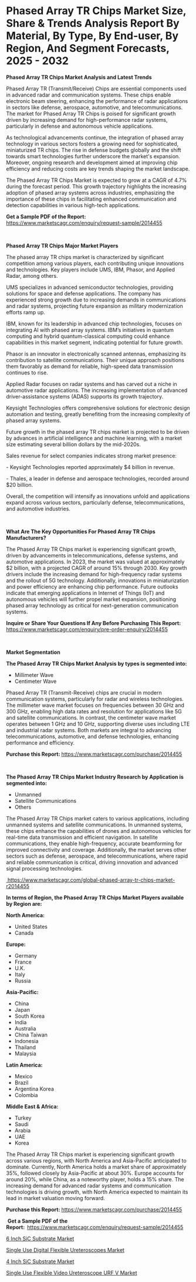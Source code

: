 <p><h1>Phased Array TR Chips Market Size, Share & Trends Analysis Report By Material, By Type, By End-user, By Region, And Segment Forecasts, 2025 - 2032</h1></p><p><strong>Phased Array TR Chips Market Analysis and Latest Trends</strong></p>
<p><p>Phased Array TR (Transmit/Receive) Chips are essential components used in advanced radar and communication systems. These chips enable electronic beam steering, enhancing the performance of radar applications in sectors like defense, aerospace, automotive, and telecommunications. The market for Phased Array TR Chips is poised for significant growth driven by increasing demand for high-performance radar systems, particularly in defense and autonomous vehicle applications.</p><p>As technological advancements continue, the integration of phased array technology in various sectors fosters a growing need for sophisticated, miniaturized TR chips. The rise in defense budgets globally and the shift towards smart technologies further underscore the market's expansion. Moreover, ongoing research and development aimed at improving chip efficiency and reducing costs are key trends shaping the market landscape.</p><p>The Phased Array TR Chips Market is expected to grow at a CAGR of 4.7% during the forecast period. This growth trajectory highlights the increasing adoption of phased array systems across industries, emphasizing the importance of these chips in facilitating enhanced communication and detection capabilities in various high-tech applications.</p></p>
<p><strong>Get a Sample PDF of the Report:&nbsp;</strong> <a href="https://www.marketscagr.com/enquiry/request-sample/2014455?utm_campaign=2010&utm_medium=2&utm_source=Github&utm_content=ia&utm_term=29032025&utm_id=phased-array-tr-chips">https://www.marketscagr.com/enquiry/request-sample/2014455</a></p>
<p>&nbsp;</p>
<p><strong>Phased Array TR Chips Major Market Players</strong></p>
<p><p>The phased array TR chips market is characterized by significant competition among various players, each contributing unique innovations and technologies. Key players include UMS, IBM, Phasor, and Applied Radar, among others. </p><p>UMS specializes in advanced semiconductor technologies, providing solutions for space and defense applications. The company has experienced strong growth due to increasing demands in communications and radar systems, projecting future expansion as military modernization efforts ramp up.</p><p>IBM, known for its leadership in advanced chip technologies, focuses on integrating AI with phased array systems. IBM’s initiatives in quantum computing and hybrid quantum-classical computing could enhance capabilities in this market segment, indicating potential for future growth.</p><p>Phasor is an innovator in electronically scanned antennas, emphasizing its contribution to satellite communications. Their unique approach positions them favorably as demand for reliable, high-speed data transmission continues to rise. </p><p>Applied Radar focuses on radar systems and has carved out a niche in automotive radar applications. The increasing implementation of advanced driver-assistance systems (ADAS) supports its growth trajectory.</p><p>Keysight Technologies offers comprehensive solutions for electronic design automation and testing, greatly benefiting from the increasing complexity of phased array systems. </p><p>Future growth in the phased array TR chips market is projected to be driven by advances in artificial intelligence and machine learning, with a market size estimating several billion dollars by the mid-2020s. </p><p>Sales revenue for select companies indicates strong market presence: </p><p>- Keysight Technologies reported approximately $4 billion in revenue.</p><p>- Thales, a leader in defense and aerospace technologies, recorded around $20 billion.</p><p>Overall, the competition will intensify as innovations unfold and applications expand across various sectors, particularly defense, telecommunications, and automotive industries.</p></p>
<p>&nbsp;</p>
<p><strong>What Are The Key Opportunities For Phased Array TR Chips Manufacturers?</strong></p>
<p><p>The Phased Array TR Chips market is experiencing significant growth, driven by advancements in telecommunications, defense systems, and automotive applications. In 2023, the market was valued at approximately $2 billion, with a projected CAGR of around 15% through 2030. Key growth drivers include the increasing demand for high-frequency radar systems and the rollout of 5G technology. Additionally, innovations in miniaturization and power efficiency are enhancing chip performance. Future outlooks indicate that emerging applications in Internet of Things (IoT) and autonomous vehicles will further propel market expansion, positioning phased array technology as critical for next-generation communication systems.</p></p>
<p><strong>Inquire or Share Your Questions If Any Before Purchasing This Report:</strong> <a href="https://www.marketscagr.com/enquiry/pre-order-enquiry/2014455?utm_campaign=2010&utm_medium=2&utm_source=Github&utm_content=ia&utm_term=29032025&utm_id=phased-array-tr-chips">https://www.marketscagr.com/enquiry/pre-order-enquiry/2014455</a></p>
<p>&nbsp;</p>
<p><strong>Market Segmentation</strong></p>
<p><strong>The Phased Array TR Chips Market Analysis by types is segmented into:</strong></p>
<p><ul><li>Millimeter Wave</li><li>Centimeter Wave</li></ul></p>
<p><p>Phased Array TR (Transmit-Receive) chips are crucial in modern communication systems, particularly for radar and wireless technologies. The millimeter wave market focuses on frequencies between 30 GHz and 300 GHz, enabling high data rates and resolution for applications like 5G and satellite communications. In contrast, the centimeter wave market operates between 1 GHz and 10 GHz, supporting diverse uses including LTE and industrial radar systems. Both markets are integral to advancing telecommunications, automotive, and defense technologies, enhancing performance and efficiency.</p></p>
<p><strong>Purchase this Report:&nbsp;</strong><a href="https://www.marketscagr.com/purchase/2014455?utm_campaign=2010&utm_medium=2&utm_source=Github&utm_content=ia&utm_term=29032025&utm_id=phased-array-tr-chips">https://www.marketscagr.com/purchase/2014455</a></p>
<p>&nbsp;</p>
<p><strong>The Phased Array TR Chips Market Industry Research by Application is segmented into:</strong></p>
<p><ul><li>Unmanned</li><li>Satellite Communications</li><li>Others</li></ul></p>
<p><p>The Phased Array TR Chips market caters to various applications, including unmanned systems and satellite communications. In unmanned systems, these chips enhance the capabilities of drones and autonomous vehicles for real-time data transmission and efficient navigation. In satellite communications, they enable high-frequency, accurate beamforming for improved connectivity and coverage. Additionally, the market serves other sectors such as defense, aerospace, and telecommunications, where rapid and reliable communication is critical, driving innovation and advanced signal processing technologies.</p></p>
<p><a href="https://www.marketscagr.com/global-phased-array-tr-chips-market-r2014455?utm_campaign=2010&utm_medium=2&utm_source=Github&utm_content=ia&utm_term=29032025&utm_id=phased-array-tr-chips">&nbsp;https://www.marketscagr.com/global-phased-array-tr-chips-market-r2014455</a></p>
<p><strong>In terms of Region, the Phased Array TR Chips Market Players available by Region are:</strong></p>
<p>
    <p> <strong> North America: </strong>
        <ul>
            <li>United States</li>
            <li>Canada</li>
        </ul>
        </p> 
    <p> <strong> Europe: </strong>
        <ul>
            <li>Germany</li>
            <li>France</li>
            <li>U.K.</li>
            <li>Italy</li>
            <li>Russia</li>
        </ul>
        </p> 
    <p> <strong> Asia-Pacific: </strong>
        <ul>
            <li>China</li>
            <li>Japan</li>
            <li>South Korea</li>
            <li>India</li>
            <li>Australia</li>
            <li>China Taiwan</li>
            <li>Indonesia</li>
            <li>Thailand</li>
            <li>Malaysia</li>
        </ul>
        </p> 
    <p> <strong> Latin America: </strong>
        <ul>
            <li>Mexico</li>
            <li>Brazil</li>
            <li>Argentina Korea</li>
            <li>Colombia</li>
        </ul>
        </p> 
    <p> <strong> Middle East & Africa: </strong>
        <ul>
            <li>Turkey</li>
            <li>Saudi</li>
            <li>Arabia</li>
            <li>UAE</li>
            <li>Korea</li>
        </ul>
    </p>
    </p>
<p><p>The Phased Array TR Chips market is experiencing significant growth across various regions, with North America and Asia-Pacific anticipated to dominate. Currently, North America holds a market share of approximately 35%, followed closely by Asia-Pacific at about 30%. Europe accounts for around 20%, while China, as a noteworthy player, holds a 15% share. The increasing demand for advanced radar systems and communication technologies is driving growth, with North America expected to maintain its lead in market valuation moving forward.</p></p>
<p><strong>Purchase this Report: </strong><a href="https://www.marketscagr.com/purchase/2014455?utm_campaign=2010&utm_medium=2&utm_source=Github&utm_content=ia&utm_term=29032025&utm_id=phased-array-tr-chips">https://www.marketscagr.com/purchase/2014455</a></p>
<p>&nbsp;<strong>Get a Sample PDF of the Report:&nbsp;&nbsp;</strong><a href="https://www.marketscagr.com/enquiry/request-sample/2014455?utm_campaign=2010&utm_medium=2&utm_source=Github&utm_content=ia&utm_term=29032025&utm_id=phased-array-tr-chips">https://www.marketscagr.com/enquiry/request-sample/2014455</a></p>
<p><strong></strong></p>
<p><p><a href="https://github.com/matotwipff14/Market-Research-Report-List-1/blob/main/6-inch-sic-substrate-market.md?utm_campaign=2010&utm_medium=2&utm_source=Github&utm_content=ia&utm_term=29032025&utm_id=phased-array-tr-chips">6 Inch SiC Substrate Market</a></p><p><a href="https://github.com/BryceTownsendr/Market-Research-Report-List-7/blob/main/single-use-digital-flexible-ureteroscopes-market.md?utm_campaign=2010&utm_medium=2&utm_source=Github&utm_content=ia&utm_term=29032025&utm_id=phased-array-tr-chips">Single Use Digital Flexible Ureteroscopes Market</a></p><p><a href="https://github.com/leolamarnal9/Market-Research-Report-List-1/blob/main/4-inch-sic-substrate-market.md?utm_campaign=2010&utm_medium=2&utm_source=Github&utm_content=ia&utm_term=29032025&utm_id=phased-array-tr-chips">4 Inch SiC Substrate Market</a></p><p><a href="https://github.com/mahnoor2003/Market-Research-Report-List-7/blob/main/single-use-flexible-video-ureteroscope-urf-v-market.md?utm_campaign=2010&utm_medium=2&utm_source=Github&utm_content=ia&utm_term=29032025&utm_id=phased-array-tr-chips">Single Use Flexible Video Ureteroscope URF V Market</a></p></p>